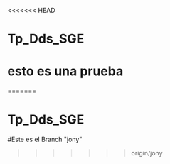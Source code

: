 <<<<<<< HEAD
# Tp_Dds_SGE
# esto es una prueba
=======
# Tp_Dds_SGE 

#Este es el Branch "jony"
>>>>>>> origin/jony
